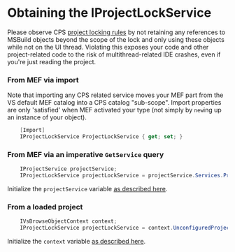 Obtaining the IProjectLockService
=================================

Please observe CPS [project locking rules](../overview/project_lock.md)
by not retaining any references to MSBuild objects beyond the scope of the
lock and only using these objects while not on the UI thread.  Violating
this exposes your code and other project-related code to the risk of
multithread-related IDE crashes, even if you're just reading the project.

### From MEF via import

Note that importing any CPS related service moves your MEF part from the
VS default MEF catalog into a CPS catalog "sub-scope". Import properties
are only 'satisfied' when MEF activated your type (not simply by `new`ing
up an instance of your object).

```csharp
    [Import]
    IProjectLockService ProjectLockService { get; set; }
```

### From MEF via an imperative `GetService` query

```csharp
    IProjectService projectService;
    IProjectLockService projectLockService = projectService.Services.ProjectLockService;
```

Initialize the `projectService` variable [as described here](obtaining_the_ProjectService.md).

### From a loaded project

```csharp
    IVsBrowseObjectContext context;
    IProjectLockService projectLockService = context.UnconfiguredProject.ProjectService.Services.ProjectLockService;
```

Initialize the `context` variable [as described here](finding_CPS_in_a_VS_project.md).

